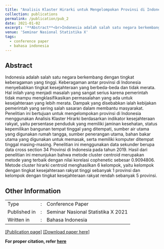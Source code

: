 ```yaml
---
title: "Analisis Klaster Hirarki untuk Mengelompokan Provinsi di Indonesia berdasarkan Indikator Kesejahteraan Rakyat"
collection: publications
permalink: /publication/pub_2
date: 2021-01-02
excerpt: '**Abstract**<br>Indonesia adalah salah satu negara berkembang dengan tingkat keberagaman yang tinggi. Keberagaman antar provinsi di Indonesia menyebabkan tingkat kesejahteraan yang berbeda-beda dan tidak merata. Hal inilah yang menjadi masalah yang sangat serius karena pemerintah tidak mampu mengklasifikasikan permasalahan yang ada untuk kesejahteraan yang lebih merata. Dampak yang disebabkan ialah kebijakan pemerintah yang sering salah sasaran dalam membantu masyarakat. Penelitian ini bertujuan untuk mengelompokan provinsi di Indonesia menggunakan Analisis Klaster Hirarki berdasarkan indikator kesejahteraan rakyat, yaitu persentase penduduk yang memiliki jaminan kesehatan, status kepemilikan bangunan tempat tinggal yang ditempati, sumber air utama yang digunakan rumah tangga, sumber penerangan utama, bahan bakar utama yang digunakan untuk memasak, serta memiliki komputer ditempat tinggal masing-masing. Penelitian ini menggunakan data sekunder berupa data cross section 34 Provinsi di Indonesia pada tahun 2019. Hasil dari penelitian ini menunjukan bahwa metode cluster centroid merupakan metode yang terbaik dengan nilai korelasi cophenetic sebesar 0.9094806. Metode cluster hirarki centroid menghasilkan 6 kelompok, yaitu kelompok dengan tingkat kesejahteraan rakyat tinggi sebanyak 1 provinsi dan kelompok dengan tingkat kesejahteraan rakyat rendah sebanyak 5 provinsi.'
venue: 'Seminar Nasional Statistika X'
tags:
  - conference paper
  - bahasa indonesia
---
```

## Abstract
Indonesia adalah salah satu negara berkembang dengan tingkat keberagaman yang tinggi. Keberagaman antar provinsi di Indonesia menyebabkan tingkat kesejahteraan yang berbeda-beda dan tidak merata. Hal inilah yang menjadi masalah yang sangat serius karena pemerintah tidak mampu mengklasifikasikan permasalahan yang ada untuk kesejahteraan yang lebih merata. Dampak yang disebabkan ialah kebijakan pemerintah yang sering salah sasaran dalam membantu masyarakat. Penelitian ini bertujuan untuk mengelompokan provinsi di Indonesia menggunakan Analisis Klaster Hirarki berdasarkan indikator kesejahteraan rakyat, yaitu persentase penduduk yang memiliki jaminan kesehatan, status kepemilikan bangunan tempat tinggal yang ditempati, sumber air utama yang digunakan rumah tangga, sumber penerangan utama, bahan bakar utama yang digunakan untuk memasak, serta memiliki komputer ditempat tinggal masing-masing. Penelitian ini menggunakan data sekunder berupa data cross section 34 Provinsi di Indonesia pada tahun 2019. Hasil dari penelitian ini menunjukan bahwa metode cluster centroid merupakan metode yang terbaik dengan nilai korelasi cophenetic sebesar 0.9094806. Metode cluster hirarki centroid menghasilkan 6 kelompok, yaitu kelompok dengan tingkat kesejahteraan rakyat tinggi sebanyak 1 provinsi dan kelompok dengan tingkat kesejahteraan rakyat rendah sebanyak 5 provinsi.
<br>

## Other Information
<table>
  <tr>
    <td>Type</td>
    <td>:</td>
    <td>Conference Paper</td>
  </tr>
  <tr>
    <td>Published in</td>
    <td>:</td>
    <td>Seminar Nasional Statistika X 2021</td>
  </tr>
  <tr>
    <td>Written in</td>
    <td>:</td>
    <td>Bahasa Indonesia</td>
  </tr>
</table>

[[Publication page]](https://prosiding.statistics.unpad.ac.id/?journal=prosidingsns&page=article&op=view&path%5B%5D=84)
[[Download paper here]](https://www.researchgate.net/profile/Mohammad-Asnawi/publication/373195483_Analisis_Klaster_Hirarki_untuk_Mengelompokan_Provinsi_di_Indonesia_berdasarkan_Indikator_Kesejahteraan_Rakyat/links/64df408a14f8d1733808f895/Analisis-Klaster-Hirarki-untuk-Mengelompokan-Provinsi-di-Indonesia-berdasarkan-Indikator-Kesejahteraan-Rakyat.pdf?_tp=eyJjb250ZXh0Ijp7ImZpcnN0UGFnZSI6InB1YmxpY2F0aW9uRGV0YWlsIiwicGFnZSI6InB1YmxpY2F0aW9uRGV0YWlsIn19)



**For proper citation, refer [here](https://scholar.google.com/scholar?hl=en&as_sdt=0%2C5&q=Analisis+Klaster+Hirarki+untuk+Mengelompokan+Provinsi+di+Indonesia+berdasarkan+Indikator+Kesejahteraan+Rakyat&btnG=#d=gs_cit&t=1692524603398&u=%2Fscholar%3Fq%3Dinfo%3AdTrfImecITsJ%3Ascholar.google.com%2F%26output%3Dcite%26scirp%3D0%26hl%3Did)**